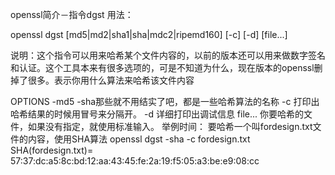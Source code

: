 openssl简介－指令dgst
用法： 

openssl dgst [md5|md2|sha1|sha|mdc2|ripemd160] [-c] [-d] [file...] 

说明：这个指令可以用来哈希某个文件内容的，以前的版本还可以用来做数字签名和认证。这个工具本来有很多选项的，可是不知道为什么，现在版本的openssl删掉了很多。表示你用什么算法来哈希该文件内容 

OPTIONS 
    -md5 -sha那些就不用结实了吧，都是一些哈希算法的名称 
    -c 
    打印出哈希结果的时候用冒号来分隔开。 
    -d 
    详细打印出调试信息 
    file... 
    你要哈希的文件，如果没有指定，就使用标准输入。 
    举例时间： 
    要哈希一个叫fordesign.txt文件的内容，使用SHA算法 
    openssl dgst -sha -c fordesign.txt 
    SHA(fordesign.txt)= 
    57:37:dc:a5:8c:bd:12:aa:43:45:fe:2a:19:f5:05:a3:be:e9:08:cc



